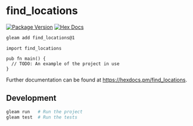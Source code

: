 # find_locations

[![Package Version](https://img.shields.io/hexpm/v/find_locations)](https://hex.pm/packages/find_locations)
[![Hex Docs](https://img.shields.io/badge/hex-docs-ffaff3)](https://hexdocs.pm/find_locations/)

```sh
gleam add find_locations@1
```
```gleam
import find_locations

pub fn main() {
  // TODO: An example of the project in use
}
```

Further documentation can be found at <https://hexdocs.pm/find_locations>.

## Development

```sh
gleam run   # Run the project
gleam test  # Run the tests
```
